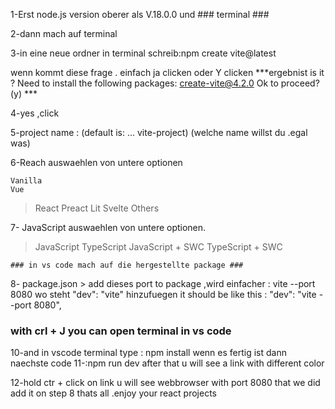 1-Erst node.js version oberer als V.18.0.0 und 
	### terminal ###

2-dann mach auf terminal 


3-in eine neue ordner in terminal schreib:npm create vite@latest 

 wenn kommt diese frage . einfach ja clicken oder Y clicken
	***ergebnist is it ? 
	Need to install the following packages:
	create-vite@4.2.0
	Ok to proceed? (y)
	***

4-yes ,click

5-project name : (default is: ... vite-project) (welche name willst du .egal was)

6-Reach auswaehlen von untere optionen

    Vanilla
    Vue
 >  React
    Preact
    Lit
    Svelte
    Others

7- JavaScript auswaehlen von untere optionen. 

>   JavaScript
    TypeScript
    JavaScript + SWC
    TypeScript + SWC


	### in vs code mach auf die hergestellte package ###


8- package.json > add  dieses port to package ,wird einfacher : vite --port 8080 wo steht "dev": "vite" hinzufuegen 
	it should be like this : "dev": "vite --port 8080",



### with crl + J  you can open terminal in vs code ###


10-and in vscode terminal type : npm install 
	 wenn es fertig ist dann naechste code 
11-:npm run dev 
 	after that u will see a link with different color

12-hold ctr + click     on link  u will see  webbrowser with port 8080 that  we did add  it on step 8
	thats all .enjoy your  react projects 